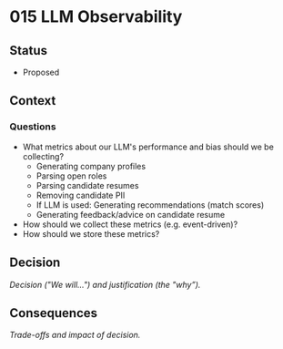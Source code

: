 # 015 LLM Observability

## Status

- Proposed

## Context

### Questions

- What metrics about our LLM's performance and bias should we be collecting?
  - Generating company profiles
  - Parsing open roles
  - Parsing candidate resumes
  - Removing candidate PII
  - If LLM is used: Generating recommendations (match scores)
  - Generating feedback/advice on candidate resume
- How should we collect these metrics (e.g. event-driven)?
- How should we store these metrics?

## Decision

_Decision ("We will...") and justification (the "why”)._

## Consequences

_Trade-offs and impact of decision._

